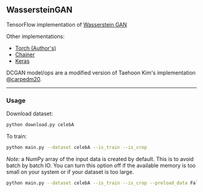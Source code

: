 ## WassersteinGAN

TensorFlow implementation of [Wasserstein GAN](https://arxiv.org/abs/1701.07875)  

Other implementations:
- [Torch (Author's)](https://github.com/martinarjovsky/WassersteinGAN)  
- [Chainer](https://github.com/hvy/chainer-wasserstein-gan)  
- [Keras](https://github.com/tdeboissiere/DeepLearningImplementations/tree/master/WassersteinGAN)  
  

DCGAN model/ops are a modified version of Taehoon Kim's implementation [@carpedm20](https://github.com/carpedm20/DCGAN-tensorflow).

- - -
### Usage

Download dataset:
```bash
python download.py celebA
```
To train:
```bash
python main.py --dataset celebA --is_train --is_crop
```

*Note:* a NumPy array of the input data is created by default. This is to avoid batch by batch IO. 
You can turn this option off if the available memory is too small on your system or if your dataset is too large.
```bash
python main.py --dataset celebA --is_train --is_crop --preload_data False
```
